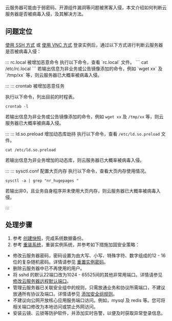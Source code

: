 云服务器可能由于弱密码、开源组件漏洞等问题被黑客入侵，本文介绍如何判断云服务器是否被病毒入侵，及其解决方法。

## 问题定位
 [使用 SSH 方式](https://intl.cloud.tencent.com/document/product/213/32501) 或 [使用 VNC 方式](https://intl.cloud.tencent.com/document/product/213/32494) 登录实例后，通过以下方式进行判断云服务器是否被病毒入侵：


<dx-accordion>
::: rc.local 被增加恶意命令
执行以下命令，查看 `rc.local` 文件。
```
cat /etc/rc.local 
```
若输出信息为非业务或公告镜像添加的命令，例如 `wget xx`  及 `/tmp/xx` 等，则云服务器已大概率被病毒入侵。

:::
::: crontab 被增加恶意任务

执行以下命令，列出目前的时程表。
```
crontab -l
```
若输出信息为非业务或公告镜像添加的命令，例如 `wget xx`  及 `/tmp/xx` 等，则云服务器已大概率被病毒入侵。

:::
::: ld.so.preload 增加动态库劫持
执行以下命令，查看 `/etc/ld.so.preload` 文件。
```
cat /etc/ld.so.preload
```
若输出信息为非业务增加的动态库，则云服务器已大概率被病毒入侵。

:::
::: sysctl.conf 配置大页内存
执行以下命令，查看大页内存使用情况。
```
sysctl -a | grep "nr_hugepages "
```
若输出非0，且业务自身程序并未使用大页内存，则云服务器已大概率被病毒入侵。

:::

</dx-accordion>

## 处理步骤
1. 参考 [创建快照](https://intl.cloud.tencent.com/document/product/362/5755)，完成系统数据备份。
2. 参考 [重装系统](https://intl.cloud.tencent.com/document/product/213/4933)，重装实例系统，并参考如下措施加固安全策略：
 - 修改云服务器密码，密码设置为由大写、小写、特殊字符、数字组成的12 - 16位的复杂随机密码。详情请参见 [重置实例密码](https://intl.cloud.tencent.com/document/product/213/16566)。
 - 删除云服务器中已不再使用的用户。
 - 将 sshd 的默认22端口改为1024 - 65525间的其他非常用端口。详情请参见 [修改云服务器远程默认端口](https://intl.cloud.tencent.com/document/product/213/35376)。
 - 管理云服务器已关联安全组中的规则，只需放通业务和协议所需端口，不建议放通所有协议及端口。详情请参见 [添加安全组规则](https://intl.cloud.tencent.com/document/product/213/34272)。
 - 不建议向公网开放核心应用服务端口访问。例如，mysql 及 redis 等。您可将相关端口修改为本地访问或禁止外网访问。
 - 安装云镜、云锁等防护软件，并添加实时告警，以便及时获取异常登录信息。
